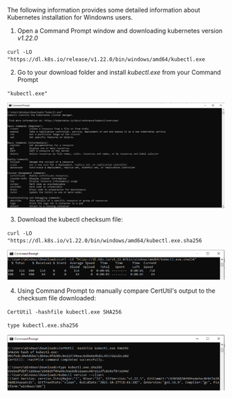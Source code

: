 The following information provides some detailed information about Kubernetes installation for Windowns users.

1. Open a Command Prompt window and downloading kubernetes version *v1.22.0*

``curl -LO "https://dl.k8s.io/release/v1.22.0/bin/windows/amd64/kubectl.exe``

2. Go to your download folder and install *kubectl.exe* from your Command Prompt

``"kubectl.exe"``

![kubectl-install](https://github.com/CarlosTheran/NautilusTutorial/blob/main/img/kubectl-install.PNG)

3. Download the kubectl checksum file:

``curl -LO "https://dl.k8s.io/v1.22.0/bin/windows/amd64/kubectl.exe.sha256``

![kubectl-install](https://github.com/CarlosTheran/NautilusTutorial/blob/main/img/kubectl-sha.PNG)

4. Using Command Prompt to manually compare CertUtil's output to the checksum file downloaded:

``CertUtil -hashfile kubectl.exe SHA256``

``type kubectl.exe.sha256``

![kubectl-type](https://github.com/CarlosTheran/NautilusTutorial/blob/main/img/kubectl-type.PNG)
